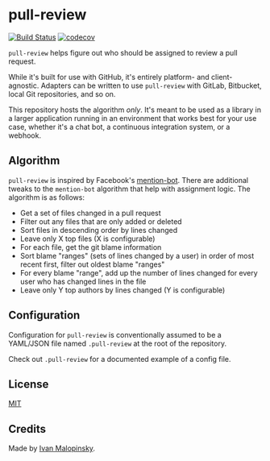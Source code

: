 # pull-review

[![Build Status](https://travis-ci.org/imsky/pull-review.svg?branch=master)](https://travis-ci.org/imsky/pull-review) [![codecov](https://codecov.io/gh/imsky/pull-review/branch/master/graph/badge.svg)](https://codecov.io/gh/imsky/pull-review)

`pull-review` helps figure out who should be assigned to review a pull request.

While it's built for use with GitHub, it's entirely platform- and client-agnostic. Adapters can be written to use `pull-review` with GitLab, Bitbucket, local Git repositories, and so on.

This repository hosts the algorithm *only*. It's meant to be used as a library in a larger application running in an environment that works best for your use case, whether it's a chat bot, a continuous integration system, or a webhook.

## Algorithm

`pull-review` is inspired by Facebook's [mention-bot](https://github.com/facebook/mention-bot). There are additional tweaks to the `mention-bot` algorithm that help with assignment logic. The algorithm is as follows:

* Get a set of files changed in a pull request
* Filter out any files that are only added or deleted
* Sort files in descending order by lines changed
* Leave only X top files (X is configurable)
* For each file, get the git blame information
* Sort blame "ranges" (sets of lines changed by a user) in order of most recent first, filter out oldest blame "ranges"
* For every blame "range", add up the number of lines changed for every user who has changed lines in the file
* Leave only Y top authors by lines changed (Y is configurable)

## Configuration

Configuration for `pull-review` is conventionally assumed to be a YAML/JSON file named `.pull-review` at the root of the repository.

Check out `.pull-review` for a documented example of a config file.

## License

[MIT](http://opensource.org/licenses/MIT)

## Credits

Made by [Ivan Malopinsky](http://imsky.co).